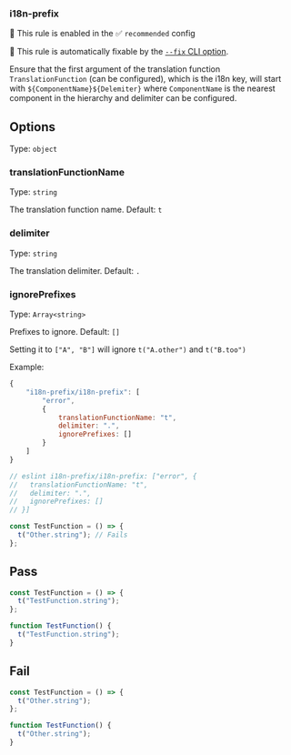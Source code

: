 ### i18n-prefix

💼 This rule is enabled in the ✅ `recommended` config

🔧 This rule is automatically fixable by
the [`--fix` CLI option](https://eslint.org/docs/latest/user-guide/command-line-interface#--fix).

Ensure that the first argument of the translation function `TranslationFunction` (can be configured),
which is the i18n key,
will start with `${ComponentName}${Delemiter}` where `ComponentName` is the nearest component in the hierarchy
and delimiter can be configured.

## Options

Type: `object`

### translationFunctionName

Type: `string`

The translation function name. Default: `t`

### delimiter

Type: `string`

The translation delimiter. Default: `.`

### ignorePrefixes

Type: `Array<string>`

Prefixes to ignore. Default: `[]`

Setting it to `["A", "B"]` will ignore `t("A.other")` and `t("B.too")`

Example:

```js
{
	"i18n-prefix/i18n-prefix": [
		"error",
		{
            translationFunctionName: "t",
            delimiter: ".",
            ignorePrefixes: []
		}
	]
}
```

```js
// eslint i18n-prefix/i18n-prefix: ["error", {
//   translationFunctionName: "t",
//   delimiter: ".",
//   ignorePrefixes: []
// }]

const TestFunction = () => {
  t("Other.string"); // Fails
};
```

## Pass

```js
const TestFunction = () => {
  t("TestFunction.string");
};
```

```js
function TestFunction() {
  t("TestFunction.string");
}
```

## Fail

```js
const TestFunction = () => {
  t("Other.string");
};
```

```js
function TestFunction() {
  t("Other.string");
}
```
